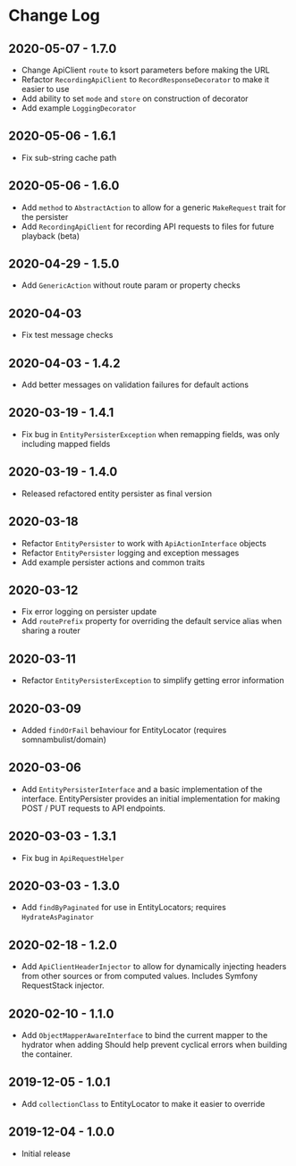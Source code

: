Change Log
==========

2020-05-07 - 1.7.0
------------------

 * Change ApiClient `route` to ksort parameters before making the URL
 * Refactor `RecordingApiClient` to `RecordResponseDecorator` to make it easier to use
 * Add ability to set `mode` and `store` on construction of decorator
 * Add example `LoggingDecorator`

2020-05-06 - 1.6.1
------------------

 * Fix sub-string cache path

2020-05-06 - 1.6.0
------------------

 * Add `method` to `AbstractAction` to allow for a generic `MakeRequest` trait for the persister
 * Add `RecordingApiClient` for recording API requests to files for future playback (beta)

2020-04-29 - 1.5.0
------------------

 * Add `GenericAction` without route param or property checks

2020-04-03
----------

 * Fix test message checks

2020-04-03 - 1.4.2
------------------

 * Add better messages on validation failures for default actions

2020-03-19 - 1.4.1
------------------

 * Fix bug in `EntityPersisterException` when remapping fields, was only including mapped fields

2020-03-19 - 1.4.0
------------------

 * Released refactored entity persister as final version

2020-03-18
----------

 * Refactor `EntityPersister` to work with `ApiActionInterface` objects
 * Refactor `EntityPersister` logging and exception messages
 * Add example persister actions and common traits

2020-03-12
----------

 * Fix error logging on persister update
 * Add `routePrefix` property for overriding the default service alias when sharing a router

2020-03-11
----------

 * Refactor `EntityPersisterException` to simplify getting error information

2020-03-09
----------

 * Added `findOrFail` behaviour for EntityLocator (requires somnambulist/domain)

2020-03-06
----------

 * Add `EntityPersisterInterface` and a basic implementation of the interface.
   EntityPersister provides an initial implementation for making POST / PUT requests
   to API endpoints.

2020-03-03 - 1.3.1
------------------

 * Fix bug in `ApiRequestHelper`

2020-03-03 - 1.3.0
------------------

 * Add `findByPaginated` for use in EntityLocators; requires `HydrateAsPaginator`

2020-02-18 - 1.2.0
------------------

 * Add `ApiClientHeaderInjector` to allow for dynamically injecting headers from other
   sources or from computed values. Includes Symfony RequestStack injector.

2020-02-10 - 1.1.0
------------------

 * Add `ObjectMapperAwareInterface` to bind the current mapper to the hydrator when adding
   Should help prevent cyclical errors when building the container.

2019-12-05 - 1.0.1
------------------

 * Add `collectionClass` to EntityLocator to make it easier to override

2019-12-04 - 1.0.0
------------------

 * Initial release
